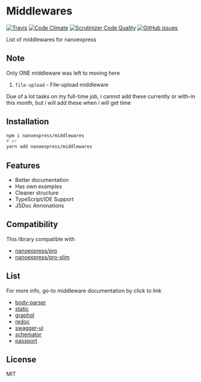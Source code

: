 # Middlewares

[![Travis](https://img.shields.io/travis/nanoexpress/middlewares.svg)](https://github.com/nanoexpress/middlewares)
[![Code Climate](https://codeclimate.com/github/nanoexpress/middlewares/badges/gpa.svg)](https://codeclimate.com/github/nanoexpress/middlewares)
[![Scrutinizer Code Quality](https://scrutinizer-ci.com/g/nanoexpress/middlewares/badges/quality-score.png?b=master)](https://scrutinizer-ci.com/g/nanoexpress/middlewares/?branch=master)
[![GitHub issues](https://img.shields.io/github/issues/nanoexpress/middlewares.svg)](https://github.com/nanoexpress/middlewares/issues)

List of middlewares for nanoexpress

## Note

Only ONE middleware was left to moving here

1. `file-upload` - File-upload middleware

Due of a lot tasks on my full-time job, i cannot add these currently or with-in this month, but i will add these when i will get time

## Installation

```bash
npm i nanoexpress/middlewares
# or
yarn add nanoexpress/middlewares
```

## Features

- Better documentation
- Has own examples
- Cleaner structure
- TypeScript/IDE Support
- JSDoc Annonations

## Compatibility

This library compatible with

- [nanoexpress/pro](https://github.com/nanoexpress/pro)
- [nanoexpress/pro-slim](https://github.com/nanoexpress/pro-slim)

## List

For more info, go-to middleware documentation by click to link

- [body-parser](./body-parser)
- [static](./static)
- [graphql](./graphql)
- [redoc](./redoc)
- [swagger-ui](./swagger-ui)
- [schemator](./schemator)
- [passport](./passport)

## License

MIT
